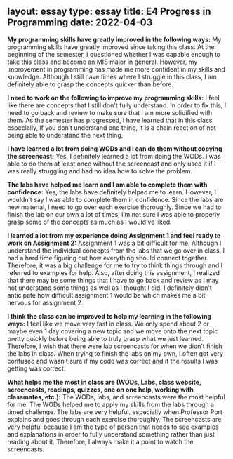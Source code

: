 layout: essay
type: essay
title: E4 Progress in Programming
date: 2022-04-03
---

<strong>My programming skills have greatly improved in the following ways:</strong>
My programming skills have greatly improved since taking this class. At the beginning of the semester, I questioned whether I was capable enough to take this class and become an MIS major in general. However, my improvement in programming has made me more confident in my skills and knowledge. Although I still have times where I struggle in this class, I am definitely able to grasp the concepts quicker than before. 

<strong>I need to work on the following to improve my programming skills:</strong>
I feel like there are concepts that I still don't fully understand. In order to fix this, I need to go back and review to make sure that I am more solidified with them. As the semester has progressed, I have learned that in this class especially, if you don’t understand one thing, it is a chain reaction of not being able to understand the next thing. 

<strong>I have learned a lot from doing WODs and I can do them without copying the screencast:</strong>
Yes, I definitely learned a lot from doing the WODs. I was able to do them at least once without the screencast and only used it if I was really struggling and had no idea how to solve the problem. 

<strong>The labs have helped me learn and I am able to complete them with confidence:</strong>
Yes, the labs have definitely helped me to learn. However, I wouldn’t say I was able to complete them in confidence. Since the labs are new material, I need to go over each exercise thoroughly. Since we had to finish the lab on our own a lot of times, I’m not sure I was able to properly grasp some of the concepts as much as I would’ve liked. 

<strong>I learned a lot from my experience doing Assignment 1 and feel ready to work on Assignment 2:</strong>
Assignment 1 was a bit difficult for me. Although I understand the individual concepts from the labs that we go over in class, I had a hard time figuring out how everything should connect together. Therefore, it was a big challenge for me to try to think things through and I referred to examples for help. Also, after doing this assignment, I realized that there may be some things that I have to go back and review as I may not understand some things as well as I thought I did. I definitely didn’t anticipate how difficult assignment 1 would be which makes me a bit nervous for assignment 2. 

<strong>I think the class can be improved to help my learning in the following ways:</strong>
I feel like we move very fast in class. We only spend about 2 or maybe even 1 day covering a new topic and we move onto the next topic pretty quickly before being able to truly grasp what we just learned. Therefore, I wish that there were lab screencasts for when we didn’t finish the labs in class. When trying to finish the labs on my own, I often got very confused and wasn’t sure if my code was correct and if the results I was getting was correct. 

<strong>What helps me the most in class are (WODs, Labs, class website, screencasts, readings, quizzes, one on one help, working with classmates, etc.):</strong>
The WODs, labs, and screencasts were the most helpful for me. The WODs helped me to apply my skills from the labs through a timed challenge. The labs are very helpful, especially when Professor Port explains and goes through each exercise thoroughly. The screencasts are very helpful because I am the type of person that needs to see examples and explanations in order to fully understand something rather than just reading about it. Therefore, I always make it a point to watch the screencasts. 

